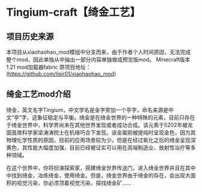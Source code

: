 # Tingium-craft【绮金工艺】

## 项目历史来源

本项目从xiaohaohao_mod模组中分支而来，由于作者个人时间原因，无法完成整个mod，因此单独从中抽出一部分内容单独做成预览版mod。
Minecraft版本1.21 mod加载器fabric
原项目地址：(https://github.com/lisir01/xiaohaohao_mod)

<!--本mod纯属虚构，与一切真实人物、事件、团体、组织均无关联-->

## 绮金工艺mod介绍

绮金，英文名字Tingium，中文学名是金字旁加一个亭字，命名来源是中文“亭”字，这象征稳定与平衡。绮金是在绮金世界的一种特殊的元素，目前只存在于绮金世界中，科学界尚未在其他世界发现或者成功合成。该元素于5202年被龙国首席科学家梁涛涛院士在机缘巧合下发现。该金属刚被提纯时呈现金色，因为其物理化学性质的原因，目前的应用场景较为少。但是在经过氧化之后的绮金呈现深黄色，其性能大幅度加强，目前已经被证实可以用在高端制造业、放射性治疗等多种领域。

在这个世界中，你将扮演探索家，搭建绮金世界传送门，进入绮金世界并且在其中中找到绮金，冶炼绮金，使用绮金。但是，绮金世界由于绮金的存在，会出现大面积的视觉污染，你必须顶着视觉污染，探找绮金矿……

